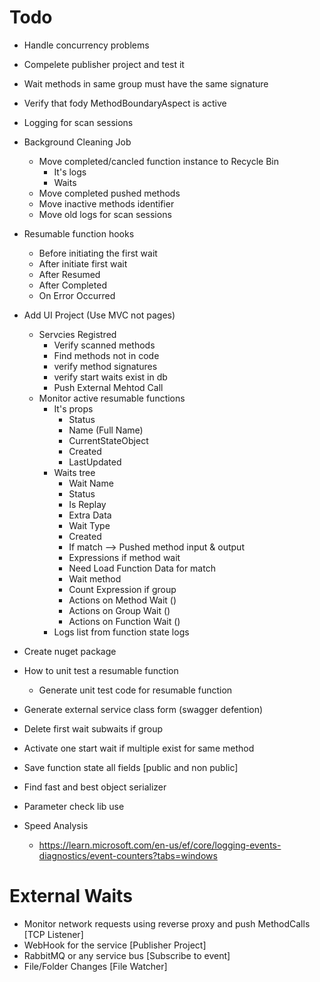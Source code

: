 ﻿# Todo

* Handle concurrency problems
* Compelete publisher project and test it
* Wait methods in same group must have the same signature

* Verify that fody MethodBoundaryAspect is active

* Logging for scan sessions

* Background Cleaning Job
	* Move completed/cancled function instance to Recycle Bin
		* It's logs
		* Waits
	* Move completed pushed methods
	* Move inactive methods identifier
	* Move old logs for scan sessions

* Resumable function hooks
	* Before initiating the first wait
	* After initiate first wait
	* After Resumed
	* After Completed
	* On Error Occurred

* Add UI Project (Use MVC not pages)
	* Servcies Registred
		* Verify scanned methods 
		* Find methods not in code
		* verify method signatures
		* verify start waits exist in db
		* Push External Mehtod Call
	* Monitor active resumable functions
		* It's props 
			* Status
			* Name (Full Name)
			* CurrentStateObject
			* Created
			* LastUpdated
		* Waits tree
			* Wait Name
			* Status
			* Is Replay
			* Extra Data
			* Wait Type
			* Created
			* If match --> Pushed method input & output
			* Expressions if method wait
			* Need Load Function Data for match
			* Wait method
			* Count Expression if group
			* Actions on Method Wait ()
			* Actions on Group Wait ()
			* Actions on Function Wait ()
		* Logs list from function state logs

* Create nuget package




* How to unit test a resumable function
	* Generate unit test code for resumable function
* Generate external service class form (swagger defention)
		
* Delete first wait subwaits if group

* Activate one start wait if multiple exist for same method

* Save function state all fields [public and non public]
* Find fast and best object serializer

* Parameter check lib use

* Speed Analysis	
	* https://learn.microsoft.com/en-us/ef/core/logging-events-diagnostics/event-counters?tabs=windows


# External Waits 
* Monitor network requests using reverse proxy and push MethodCalls [TCP Listener]
* WebHook for the service [Publisher Project]
* RabbitMQ or any service bus [Subscribe to event]
* File/Folder Changes [File Watcher]
